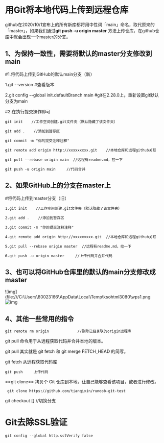 # 用Git将本地代码上传到远程仓库



​		github在2020/10/1宣布上的所有新库都将用中性词「main」命名，取代原来的「master」，如果我们通过**git push -u origin master** 方法上传仓库，在github仓库中就会出现一个master的分支。



## 1、为保持一致性，需要将默认的master分支修改到main

\#1.将代码上传到GitHub的默认main分支（新）

1.git --version   #查看版本

2.git config --global init.defaultBranch main  #git在2.28.0上，重新设置git默认分支为main

 

\#2.在执行提交操作即可

```
git init    //工作空间创建.git文件夹（默认隐藏了该文件夹）

git add .    //添加到暂存区

git commit -m "你的提交注释注释"

git remote add origin http://xxxxxxxxx.git    //本地仓库和远程github关联

git pull --rebase origin main  //远程有readme.md，拉一下

git push -u origin main     //代码合并
```



## **2、如果GitHub上的分支在master上**

\#将代码上传到master分支（旧）

```
1.git init    //工作空间创建.git文件夹（默认隐藏了该文件夹）

2.git add .    //添加到暂存区

3.git commit -m "你的提交注释注释"

4.git remote add origin http://xxxxxxxxx.git  //本地仓库和远程github关联

5.git pull --rebase origin master  //远程有readme.md，拉一下

6.git push -u origin master     //上传代码并合并代码
```

 

## 3、也可以将GitHub仓库里的默认的main分支修改成master

![img](file:///C:\Users\80023166\AppData\Local\Temp\ksohtml3080\wps1.png![img](file:///C:\Users\80023166\AppData\Local\Temp\ksohtml3080\wps3.jpg) 

 

## 4、其他一些常用的指令

```
git remote rm origin             //删除已经关联的origin远程库
```

git pull  命令用于从远程获取代码并合并本地的版本。

git pull 其实就是 git fetch 和 git merge FETCH_HEAD 的简写。

git fetch 从远程获取代码库

```
git push     上传代码
```

==git clone==  拷贝个 Git 仓库到本地，让自己能够查看该项目，或者进行修改。

```
 git clone https://github.com/tianqixin/runoob-git-test
```

git checkout []     //切换分支



# Git去除SSL验证

```
git config --global http.sslVerify false
```


